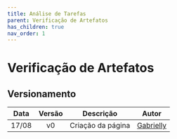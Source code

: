 ```yaml
---
title: Análise de Tarefas
parent: Verificação de Artefatos
has_children: true
nav_order: 1
---
```


# Verificação de Artefatos

## Versionamento

| Data  | Versão |     Descrição     |                    Autor                     |
|:-----:|:------:|:-----------------:|:--------------------------------------------:|
| 17/08 |   v0   | Criação da página | [Gabrielly](https://github.com/GabriellyAssuncao) |